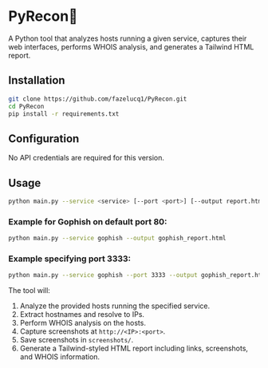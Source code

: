 # PyRecon🧭

A Python tool that analyzes hosts running a given service, captures their web interfaces, performs WHOIS analysis, and generates a Tailwind HTML report.

## Installation
```bash
git clone https://github.com/fazelucq1/PyRecon.git
cd PyRecon
pip install -r requirements.txt
```

## Configuration
No API credentials are required for this version.

## Usage
```bash
python main.py --service <service> [--port <port>] [--output report.html]
```

### Example for Gophish on default port 80:
```bash
python main.py --service gophish --output gophish_report.html
```

### Example specifying port 3333:
```bash
python main.py --service gophish --port 3333 --output gophish_report.html
```

The tool will:
1. Analyze the provided hosts running the specified service.
2. Extract hostnames and resolve to IPs.
3. Perform WHOIS analysis on the hosts.
4. Capture screenshots at `http://<IP>:<port>`.
5. Save screenshots in `screenshots/`.
6. Generate a Tailwind-styled HTML report including links, screenshots, and WHOIS information.
